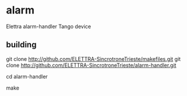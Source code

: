 # alarm
Elettra alarm-handler Tango device


## building
git clone http://github.com/ELETTRA-SincrotroneTrieste/makefiles.git
git clone http://github.com/ELETTRA-SincrotroneTrieste/alarm-handler.git

cd alarm-handler

make
